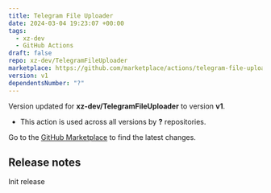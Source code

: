 ```yaml
---
title: Telegram File Uploader
date: 2024-03-04 19:23:07 +00:00
tags:
  - xz-dev
  - GitHub Actions
draft: false
repo: xz-dev/TelegramFileUploader
marketplace: https://github.com/marketplace/actions/telegram-file-uploader
version: v1
dependentsNumber: "?"
---
```



Version updated for **xz-dev/TelegramFileUploader** to version **v1**.
- This action is used across all versions by **?** repositories.

Go to the [GitHub Marketplace](https://github.com/marketplace/actions/telegram-file-uploader) to find the latest changes.

## Release notes

Init release
